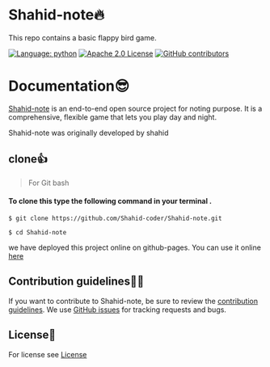 # Shahid-note🔥
This repo contains a basic flappy bird game.

[![Language: python](https://img.shields.io/github/languages/top/shahid-coder/shahid-note)](https://python.org)
[![Apache 2.0 License](https://img.shields.io/github/license/shahid-coder/shahid-note)](https://github.com/shahid-coder/shahid-note/LICENSE)
[![GitHub contributors](https://img.shields.io/github/contributors/shahid-coder/shahid-note)](https://github.com/shahid-coder/shahid-note/graphs/contributors)
# Documentation😎

[Shahid-note](https://github.com/Shahid-coder/Shahid-note) is an end-to-end open source project 
for noting purpose. It is a comprehensive, flexible game
that lets you play day and night.

Shahid-note was originally developed by shahid

## clone👍
> For Git bash
#### To clone this type the following command in your terminal .
```
$ git clone https://github.com/Shahid-coder/Shahid-note.git

$ cd Shahid-note

```
we have deployed this project online on github-pages. You can use it online [here](https://shahid-coder.github.io/Shahid-note)

## Contribution guidelines👨‍💻
If you want to contribute to Shahid-note, be sure to review the
[contribution guidelines](CONTRIBUTING.md).
We use [GitHub issues](https://github.com/Shahid-coder/Shahid-note/issues) for
tracking requests and bugs.
## License🤝
For license see [License](https://github.com/Shahid-coder/Shahid-note/blob/main/LICENSE)
